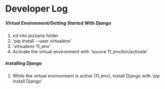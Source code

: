 # Developer Log

##### Virtual Environment/Getting Started With Django

1. cd into pizzaria folder
2. 'pip install --user virtualenv'
3. 'virtualenv 11_env'
4. Activate the virtual environment with 'source 11_env/bin/activate'

##### Installing Django
1. While the virtual environment is active (11_env), install Django with
'pip install Django'